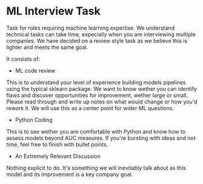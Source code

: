 # ML Interview Task

Task for roles requiring machine learning expertise. We understand technical tasks can take time, especially when you are interviewing multiple companies.  We have decided on a review style task as we believe this is lighter and meets the same goal. 

It consists of:

- ML code review


This is to understand your level of experience building models pipelines using the typical sklearn package. We want to know wether you can identify flaws and discover opportunities for improvement, wether large or small. Please read through and write up notes on what would change or how you'd rework it. We will use this as a center point for wider ML questions.

- Python Coding


This is to see wether you are comfortable with Python and know how to assess models beyond AUC measures. If you're bursting with ideas and not time, feel free to finish with bullet points.

- An Extremely Relevant Discussion


Nothing explicit to do. It's something we will inevitably talk about as this model and its improvement is a key company goal.
